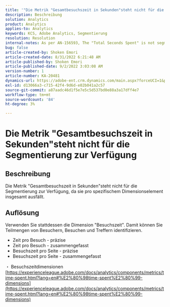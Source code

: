 ```yaml
---
title: '"Die Metrik "Gesamtbesuchszeit in Sekunden"steht nicht für die Segmentierung zur Verfügung"'
description: Beschreibung
solution: Analytics
product: Analytics
applies-to: Analytics
keywords: KCS, Adobe Analytics, Segmentierung
resolution: Resolution
internal-notes: As per AN-156593, The "Total Seconds Spent" is not segmentable.
bug: false
article-created-by: Shoken Emori
article-created-date: 8/31/2022 6:21:48 AM
article-published-by: Shoken Emori
article-published-date: 9/2/2022 3:03:08 AM
version-number: 1
article-number: KA-20481
dynamics-url: https://adobe-ent.crm.dynamics.com/main.aspx?forceUCI=1&pagetype=entityrecord&etn=knowledgearticle&id=34b9652d-f528-ed11-9db1-0022480869de
exl-id: d13066a3-c715-42f4-9d6d-e02b041a2c57
source-git-commit: a87aadc46d1f5e7e5c5d537bd0e88a3a17dff4e7
workflow-type: tm+mt
source-wordcount: '84'
ht-degree: 3%

---
```


# Die Metrik &quot;Gesamtbesuchszeit in Sekunden&quot;steht nicht für die Segmentierung zur Verfügung

## Beschreibung

Die Metrik &quot;Gesamtbesuchszeit in Sekunden&quot;steht nicht für die Segmentierung zur Verfügung, da sie pro spezifischem Dimensionselement insgesamt ausfällt.

## Auflösung


Verwenden Sie stattdessen die Dimension &quot;Besuchszeit&quot;. Damit können Sie Teilmengen von Besuchern, Besuchen und Treffern identifizieren.

- Zeit pro Besuch - präzise
- Zeit pro Besuch - zusammengefasst
- Besuchszeit pro Seite - präzise
- Besuchszeit pro Seite - zusammengefasst


・ Besuchszeitdimensionen
[https://experienceleague.adobe.com/docs/analytics/components/metrics/time-spent.html?lang=en#%E2%80%98time-spent%E2%80%99-dimensions](https://experienceleague.adobe.com/docs/analytics/components/metrics/time-spent.html?lang=en#%E2%80%98time-spent%E2%80%99-dimensions)
